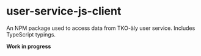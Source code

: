 # user-service-js-client

An NPM package used to access data from TKO-äly user service. Includes TypeScript typings.

**Work in progress**
